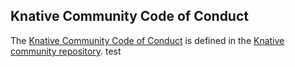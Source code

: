 ## Knative Community Code of Conduct

The [Knative Community Code of
Conduct](https://github.com/knative/community/blob/main/CODE-OF-CONDUCT.md)
is defined in the [Knative community
repository](https://github.com/knative/community). test
